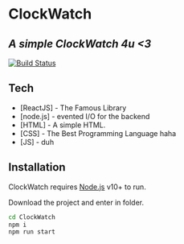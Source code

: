# ClockWatch
## _A simple ClockWatch 4u <3_


[![Build Status](https://travis-ci.org/joemccann/dillinger.svg?branch=master)](https://main--golden-capybara-f0983d.netlify.app/)

## Tech
- [ReactJS] - The Famous Library
- [node.js] - evented I/O for the backend
- [HTML] - A simple HTML.
- [CSS] - The Best Programming Language haha
- [JS] - duh


## Installation

ClockWatch requires [Node.js](https://nodejs.org/) v10+ to run.

Download the project and enter in folder.

```sh
cd ClockWatch
npm i
npm run start
```
